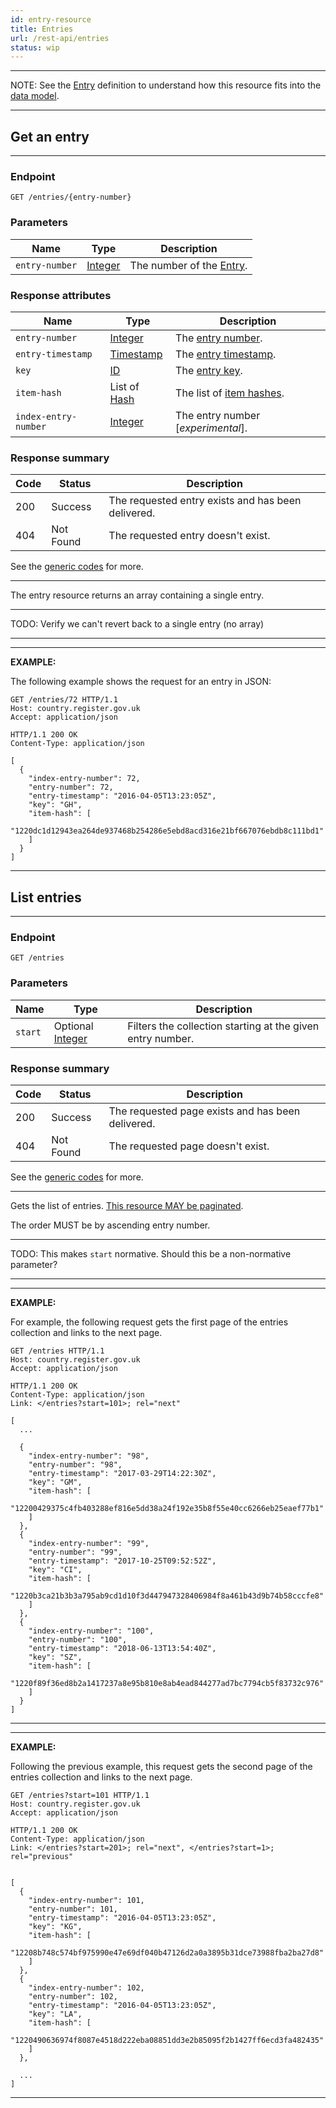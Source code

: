 ```yaml
---
id: entry-resource
title: Entries
url: /rest-api/entries
status: wip
---
```


***
NOTE: See the [Entry](/glossary/entry) definition to understand how this
resource fits into the [data model](/data-model).
***

## Get an entry

***
### Endpoint

```
GET /entries/{entry-number}
```

### Parameters

|Name|Type|Description|
|-|-|-|
|`entry-number`| [Integer](/datatypes/integer)|The number of the [Entry](/glossary/entry).|

### Response attributes

|Name|Type|Description|
|-|-|-|
|`entry-number`| [Integer](/datatypes/integer)|The [entry number](/glossary/entry#number).|
|`entry-timestamp`| [Timestamp](/datatypes/timestamp)|The [entry timestamp](/glossary/entry#timestamp).
|`key`| [ID](/glossary/key#id-type)|The [entry key](/glossary/entry#key).|
|`item-hash`| List of [Hash](/datatypes/hash)|The list of [item hashes](/glossary/entry#item-references).|
|`index-entry-number`| [Integer](/datatypes/integer)|The entry number [_experimental_].|

### Response summary

|Code|Status|Description|
|-|-|-|
|200|Success|The requested entry exists and has been delivered.|
|404|Not Found|The requested entry doesn't exist.|

See the [generic codes](/rest-api#codes) for more.

***

The entry resource returns an array containing a single entry.

***
TODO: Verify we can't revert back to a single entry (no array)
***

***
**EXAMPLE:**

The following example shows the request for an entry in JSON:

```http
GET /entries/72 HTTP/1.1
Host: country.register.gov.uk
Accept: application/json
```

```http
HTTP/1.1 200 OK
Content-Type: application/json

[
  {
    "index-entry-number": 72,
    "entry-number": 72,
    "entry-timestamp": "2016-04-05T13:23:05Z",
    "key": "GH",
    "item-hash": [
      "1220dc1d12943ea264de937468b254286e5ebd8acd316e21bf667076ebdb8c111bd1"
    ]
  }
]
```
***

## List entries

***
### Endpoint

```
GET /entries
```

### Parameters

|Name|Type|Description|
|-|-|-|
|`start`| Optional [Integer](/datatypes/integer)|Filters the collection starting at the given entry number.|

### Response summary

|Code|Status|Description|
|-|-|-|
|200|Success|The requested page exists and has been delivered.|
|404|Not Found|The requested page doesn't exist.|

See the [generic codes](/rest-api#codes) for more.

***

Gets the list of entries. [This resource MAY be paginated](/rest-api#collection-pagination).

The order MUST be by ascending entry number.

***
TODO: This makes `start` normative. Should this be a non-normative parameter?
***

***
**EXAMPLE:**

For example, the following request gets the first page of the entries
collection and links to the next page.

```http
GET /entries HTTP/1.1
Host: country.register.gov.uk
Accept: application/json
```

```http
HTTP/1.1 200 OK
Content-Type: application/json
Link: </entries?start=101>; rel="next"

[
  ...

  {
    "index-entry-number": "98",
    "entry-number": "98",
    "entry-timestamp": "2017-03-29T14:22:30Z",
    "key": "GM",
    "item-hash": [
      "12200429375c4fb403288ef816e5dd38a24f192e35b8f55e40cc6266eb25eaef77b1"
    ]
  },
  {
    "index-entry-number": "99",
    "entry-number": "99",
    "entry-timestamp": "2017-10-25T09:52:52Z",
    "key": "CI",
    "item-hash": [
      "1220b3ca21b3b3a795ab9cd1d10f3d447947328406984f8a461b43d9b74b58cccfe8"
    ]
  },
  {
    "index-entry-number": "100",
    "entry-number": "100",
    "entry-timestamp": "2018-06-13T13:54:40Z",
    "key": "SZ",
    "item-hash": [
      "1220f89f36ed8b2a1417237a8e95b810e8ab4ead844277ad7bc7794cb5f83732c976"
    ]
  }
]
```
***

***
**EXAMPLE:**

Following the previous example, this request gets the second page of the
entries collection and links to the next page.

```http
GET /entries?start=101 HTTP/1.1
Host: country.register.gov.uk
Accept: application/json
```

```http
HTTP/1.1 200 OK
Content-Type: application/json
Link: </entries?start=201>; rel="next", </entries?start=1>; rel="previous"


[
  {
    "index-entry-number": 101,
    "entry-number": 101,
    "entry-timestamp": "2016-04-05T13:23:05Z",
    "key": "KG",
    "item-hash": [
      "12208b748c574bf975990e47e69df040b47126d2a0a3895b31dce73988fba2ba27d8"
    ]
  },
  {
    "index-entry-number": 102,
    "entry-number": 102,
    "entry-timestamp": "2016-04-05T13:23:05Z",
    "key": "LA",
    "item-hash": [
      "1220490636974f8087e4518d222eba08851dd3e2b85095f2b1427ff6ecd3fa482435"
    ]
  },

  ...
]
```
***
